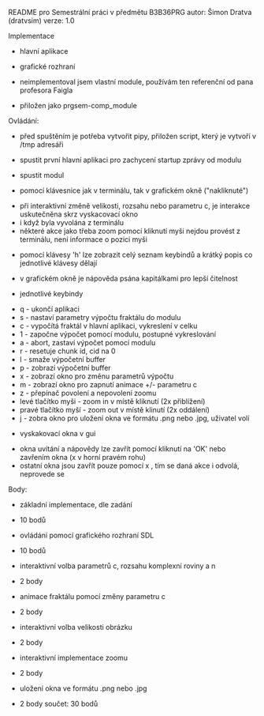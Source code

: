 README pro Semestrální práci v předmětu B3B36PRG
autor: Šimon Dratva (dratvsim)
verze: 1.0

Implementace
 * hlavní aplikace
 * grafické rozhraní

 * neimplementoval jsem vlastní module, používám ten referenční od pana profesora Faigla
 * přiložen jako prgsem-comp_module

Ovládání:
 * před spuštěním je potřeba vytvořit pipy, přiložen script, který je vytvoří v /tmp adresáři
 * spustit první hlavní aplikaci pro zachycení startup zprávy od modulu
 * spustit modul

 * pomocí klávesnice jak v terminálu, tak v grafickém okně ("nakliknuté")
  - při interaktivní  změně velikosti, rozsahu nebo parametru c, je interakce uskutečněna skrz vyskacovací okno
  - i když byla vyvolána z terminálu
  - některé akce jako třeba zoom pomocí kliknutí myši nejdou provést z terminálu, není informace o pozici myši
 * pomocí klávesy 'h' lze zobrazit celý seznam keybindů a krátký popis co jednotlivé klávesy dělají
  - v grafickém okně je nápověda psána kapitálkami pro lepší čitelnost

 * jednotlivé keybindy
  - q - ukončí aplikaci
  - s - nastaví parametry výpočtu fraktálu do modulu
  - c - vypočítá fraktál v hlavní aplikaci, vykreslení v celku
  - 1 - započne výpočet pomocí modulu, postupné vykreslování
  - a - abort, zastaví výpočet pomocí modulu
  - r - resetuje chunk id, cid na 0
  - l - smaže výpočetní buffer
  - p - zobrazí výpočetní buffer
  - x - zobrazí okno pro změnu parametrů výpočtu
  - m - zobrazí okno pro zapnutí animace +/- parametru c
  - z - přepínač povolení a nepovolení zoomu
  - levé tlačítko myši - zoom in v místě kliknutí (2x přiblížení)
  - pravé tlačítko myší - zoom out v místě klinutí (2x oddálení)
  - j - zobra okno pro uložení okna ve formátu .png nebo .jpg, uživatel volí

* vyskakovací okna v gui
 - okna uvítání a nápovědy lze zavřít pomocí kliknutí na 'OK' nebo zavřením okna (x v horní pravém rohu)
 - ostatní okna jsou zavřít pouze pomocí x , tím se daná akce i odvolá, neprovede se

Body:
 * základní implementace, dle zadání 
  - 10 bodů
 * ovládání pomocí grafického rozhraní SDL
  - 10 bodů
 * interaktivní volba parametrů c, rozsahu komplexní roviny a n
  - 2 body
 * animace fraktálu pomocí změny parametru c
  - 2 body
 * interaktivní volba velikosti obrázku
  - 2 body
 * interaktivní implementace zoomu
  - 2 body
 * uložení okna ve formátu .png nebo .jpg
  - 2 body
součet: 30 bodů
